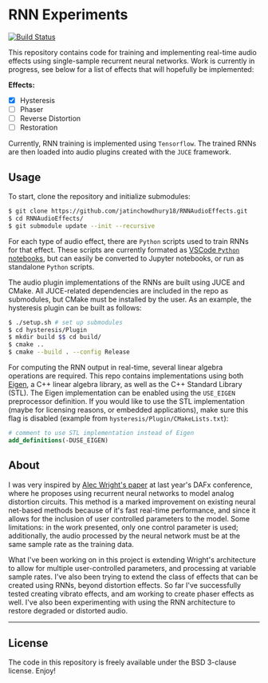 # RNN Experiments

[![Build Status](https://travis-ci.com/jatinchowdhury18/RNNAudioEffects.svg?token=Ub9niJrqG1Br1qaaxp7E&branch=master)](https://travis-ci.com/jatinchowdhury18/RNNAudioEffects)

This repository contains code for training and implementing real-time
audio effects using single-sample recurrent neural networks. Work is
currently in progress, see below for a list of effects that will hopefully
be implemented:

**Effects:**
- [x] Hysteresis
- [ ] Phaser
- [ ] Reverse Distortion
- [ ] Restoration

Currently, RNN training is implemented using `Tensorflow`.
The trained RNNs are then loaded into audio plugins created with
the `JUCE` framework.

## Usage

To start, clone the repository and initialize submodules:
```bash
$ git clone https://github.com/jatinchowdhury18/RNNAudioEffects.git
$ cd RNNAudioEffects/
$ git submodule update --init --recursive
```

For each type of audio effect, there are `Python` scripts used to train
RNNs for that effect. These scripts are currently formated as
[VSCode `Python` notebooks](https://code.visualstudio.com/docs/python/jupyter-support-py), but can easily be converted to Jupyter notebooks,
or run as standalone `Python` scripts.

The audio plugin implementations of the RNNs are built using JUCE and
CMake. All JUCE-related dependencies are included in the repo as
submodules, but CMake must be installed by the user. As an example,
the hysteresis plugin can be built as follows:
```bash
$ ./setup.sh # set up submodules
$ cd hysteresis/Plugin
$ mkdir build $$ cd build/
$ cmake ..
$ cmake --build . --config Release
```

For computing the RNN output in real-time, several linear algebra
operations are required. This repo contains implementations using
both [Eigen](http://eigen.tuxfamily.org/index.php?title=Main_Page),
a C++ linear algebra library, as well as the C++ Standard Library (STL).
The Eigen implementation can be enabled using the `USE_EIGEN` preprocessor
definition. If you would like to use the STL implementation (maybe for 
licensing reasons, or embedded applications), make sure this flag is
disabled (example from `hysteresis/Plugin/CMakeLists.txt`):
```cmake
# comment to use STL implementation instead of Eigen
add_definitions(-DUSE_EIGEN)
```

## About

I was very inspired by
[Alec Wright's paper](http://dafx2019.bcu.ac.uk/papers/DAFx2019_paper_43.pdf)
at last year's DAFx conference, where he proposes using recurrent neural
networks to model analog distortion circuits. This method is a marked 
improvement on existing neural net-based methods because of it's fast 
real-time performance, and since it allows for the inclusion of user 
controlled parameters to the model. Some limitations: in the work 
presented, only one control parameter is used; additionally, the audio 
processed by the neural network must be at the same sample
rate as the training data.

What I've been working on in this project is extending Wright's 
architecture to allow for multiple user-controlled parameters, and 
processing at variable sample rates. I've also been trying to extend the 
class of effects that can be created using RNNs, beyond distortion effects. 
So far I've successfully tested creating vibrato effects, and am working
to create phaser effects as well. I've also been experimenting with using
the RNN architecture to restore degraded or distorted audio.

---

## License

The code in this repository is freely available under the BSD 3-clause license. Enjoy!
